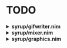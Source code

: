 # TODO
<details>
   <summary><b>syrup/gifwriter.nim</b></summary>

  - [x] convert to SDL_gpu

</details>

<details>
   <summary><b>syrup/mixer.nim</b></summary>

  - [x] fix initialization order issues

</details>

<details>
   <summary><b>syrup/graphics.nim</b></summary>

  - [ ] add types
  - [x] add drawing primitives

</details>
